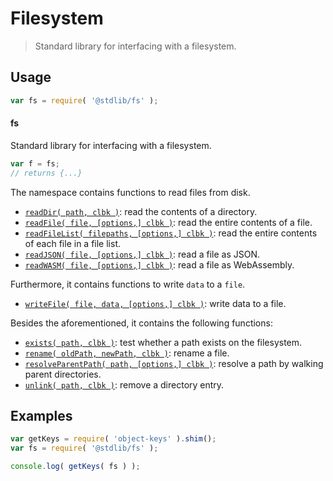 <!--

@license Apache-2.0

Copyright (c) 2018 The Stdlib Authors.

Licensed under the Apache License, Version 2.0 (the "License");
you may not use this file except in compliance with the License.
You may obtain a copy of the License at

   http://www.apache.org/licenses/LICENSE-2.0

Unless required by applicable law or agreed to in writing, software
distributed under the License is distributed on an "AS IS" BASIS,
WITHOUT WARRANTIES OR CONDITIONS OF ANY KIND, either express or implied.
See the License for the specific language governing permissions and
limitations under the License.

-->

# Filesystem

> Standard library for interfacing with a filesystem.

<section class="usage">

## Usage

```javascript
var fs = require( '@stdlib/fs' );
```

#### fs

Standard library for interfacing with a filesystem.

```javascript
var f = fs;
// returns {...}
```

The namespace contains functions to read files from disk.

<!-- <toc keywords="+read"> -->

<div class="namespace-toc">

-   <span class="signature">[`readDir( path, clbk )`][@stdlib/fs/read-dir]</span><span class="delimiter">: </span><span class="description">read the contents of a directory.</span>
-   <span class="signature">[`readFile( file, [options,] clbk )`][@stdlib/fs/read-file]</span><span class="delimiter">: </span><span class="description">read the entire contents of a file.</span>
-   <span class="signature">[`readFileList( filepaths, [options,] clbk )`][@stdlib/fs/read-file-list]</span><span class="delimiter">: </span><span class="description">read the entire contents of each file in a file list.</span>
-   <span class="signature">[`readJSON( file, [options,] clbk )`][@stdlib/fs/read-json]</span><span class="delimiter">: </span><span class="description">read a file as JSON.</span>
-   <span class="signature">[`readWASM( file, [options,] clbk )`][@stdlib/fs/read-wasm]</span><span class="delimiter">: </span><span class="description">read a file as WebAssembly.</span>

</div>

<!-- </toc> -->

Furthermore, it contains functions to write `data` to a `file`.

<!-- <toc keywords="+write"> -->

<div class="namespace-toc">

-   <span class="signature">[`writeFile( file, data, [options,] clbk )`][@stdlib/fs/write-file]</span><span class="delimiter">: </span><span class="description">write data to a file.</span>

</div>

<!-- </toc> -->

Besides the aforementioned, it contains the following functions:

<!-- <toc keywords="-read, -write"> -->

<div class="namespace-toc">

-   <span class="signature">[`exists( path, clbk )`][@stdlib/fs/exists]</span><span class="delimiter">: </span><span class="description">test whether a path exists on the filesystem.</span>
-   <span class="signature">[`rename( oldPath, newPath, clbk )`][@stdlib/fs/rename]</span><span class="delimiter">: </span><span class="description">rename a file.</span>
-   <span class="signature">[`resolveParentPath( path, [options,] clbk )`][@stdlib/fs/resolve-parent-path]</span><span class="delimiter">: </span><span class="description">resolve a path by walking parent directories.</span>
-   <span class="signature">[`unlink( path, clbk )`][@stdlib/fs/unlink]</span><span class="delimiter">: </span><span class="description">remove a directory entry.</span>

</div>

<!-- </toc> -->

</section>

<!-- /.usage -->

<section class="examples">

## Examples

<!-- TODO: better examples -->

<!-- eslint no-undef: "error" -->

```javascript
var getKeys = require( 'object-keys' ).shim();
var fs = require( '@stdlib/fs' );

console.log( getKeys( fs ) );
```

</section>

<!-- /.examples -->

<section class="links">

<!-- <toc-links> -->

[@stdlib/fs/exists]: https://github.com/stdlib-js/stdlib/tree/develop/lib/node_modules/%40stdlib/fs/exists

[@stdlib/fs/rename]: https://github.com/stdlib-js/stdlib/tree/develop/lib/node_modules/%40stdlib/fs/rename

[@stdlib/fs/resolve-parent-path]: https://github.com/stdlib-js/stdlib/tree/develop/lib/node_modules/%40stdlib/fs/resolve-parent-path

[@stdlib/fs/unlink]: https://github.com/stdlib-js/stdlib/tree/develop/lib/node_modules/%40stdlib/fs/unlink

[@stdlib/fs/write-file]: https://github.com/stdlib-js/stdlib/tree/develop/lib/node_modules/%40stdlib/fs/write-file

[@stdlib/fs/read-dir]: https://github.com/stdlib-js/stdlib/tree/develop/lib/node_modules/%40stdlib/fs/read-dir

[@stdlib/fs/read-file]: https://github.com/stdlib-js/stdlib/tree/develop/lib/node_modules/%40stdlib/fs/read-file

[@stdlib/fs/read-file-list]: https://github.com/stdlib-js/stdlib/tree/develop/lib/node_modules/%40stdlib/fs/read-file-list

[@stdlib/fs/read-json]: https://github.com/stdlib-js/stdlib/tree/develop/lib/node_modules/%40stdlib/fs/read-json

[@stdlib/fs/read-wasm]: https://github.com/stdlib-js/stdlib/tree/develop/lib/node_modules/%40stdlib/fs/read-wasm

<!-- </toc-links> -->

</section>

<!-- /.links -->
